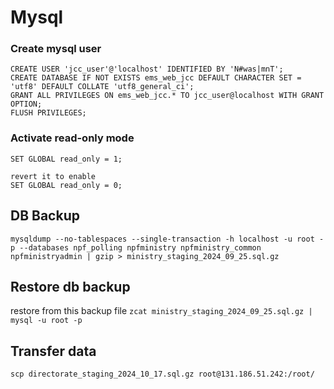 # Mysql 

### Create mysql user

```shell
CREATE USER 'jcc_user'@'localhost' IDENTIFIED BY 'N#was|mnT';
CREATE DATABASE IF NOT EXISTS ems_web_jcc DEFAULT CHARACTER SET = 'utf8' DEFAULT COLLATE 'utf8_general_ci';
GRANT ALL PRIVILEGES ON ems_web_jcc.* TO jcc_user@localhost WITH GRANT OPTION;
FLUSH PRIVILEGES;
```

### Activate read-only mode
```shell
SET GLOBAL read_only = 1;

revert it to enable
SET GLOBAL read_only = 0;
```


## DB Backup
```shell
mysqldump --no-tablespaces --single-transaction -h localhost -u root -p --databases npf_polling npfministry npfministry_common npfministryadmin | gzip > ministry_staging_2024_09_25.sql.gz
```

## Restore db backup
restore from this backup file `zcat ministry_staging_2024_09_25.sql.gz | mysql -u root -p`

## Transfer data
```shell
scp directorate_staging_2024_10_17.sql.gz root@131.186.51.242:/root/
```